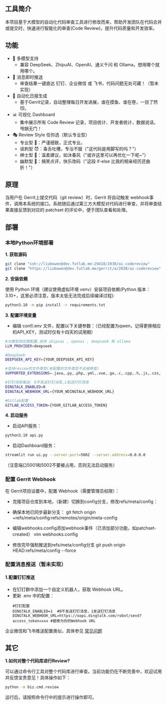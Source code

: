 ## 工具简介

本项目基于大模型的自动化代码审查工具进行修改而来，帮助开发团队在代码合并或提交时，快速进行智能化的审查(Code Review)，提升代码质量和开发效率。

## 功能

- 🚀 多模型支持
  - 兼容 DeepSeek、ZhipuAI、OpenAI、通义千问 和 Ollama，想用哪个就用哪个。
- 📢 消息即时推送
  - 审查结果一键直达 钉钉、企业微信 或 飞书，代码问题无处可藏！（暂未实现）
- 📅 自动化日报生成
  - 基于Gerrit记录，自动整理每日开发进展，谁在摸鱼、谁在卷，一目了然 😼。
- 📊 可视化 Dashboard
  - 集中展示所有 Code Review 记录，项目统计、开发者统计，数据说话，甩锅无门！
- 🎭 Review Style 任你选（默认专业型）
  - 专业型 🤵：严谨细致，正式专业。 
  - 讽刺型 😈：毒舌吐槽，专治不服（"这代码是用脚写的吗？"） 
  - 绅士型 🌸：温柔建议，如沐春风（"或许这里可以再优化一下呢~"） 
  - 幽默型 🤪：搞笑点评，快乐改码（"这段 if-else 比我的相亲经历还曲折！"）

## 原理

当用户在 Gerrit上提交代码（git review）时，Gerrit 将自动触发 webhook事件，调用本系统的接口。系统随后通过第三方大模型对代码进行审查，并将审查结果直接反馈到对应的 patchset 的评论中，便于团队查看和处理。

## 部署

### 本地Python环境部署

**1. 获取源码**

```bash
git clone "ssh://liubowen@dev.futlab.me:29418/2030/ai-codereview"
git clone "https://liubowen@dev.futlab.me/gerrit/a/2030/ai-codereview"
```

**2. 安装依赖**

使用 Python 环境（建议使用虚拟环境 venv）安装项目依赖(Python 版本：3.10+，这里必须注意，版本太低无法完成后续编译过程):

```bash
python3.10 -m pip install -r requirements.txt
```

**3. 配置环境变量**

- 编辑 conf/.env 文件，配置以下关键参数：（已经配置为qwen，记得更换相应的API_KEY，测试时仅有十四天的试用期）

```bash
#大模型供应商配置,支持 zhipuai , openai , deepseek 和 ollama
LLM_PROVIDER=deepseek

#DeepSeek
DEEPSEEK_API_KEY={YOUR_DEEPSEEK_API_KEY}

#支持review的文件类型(未配置的文件类型不会被审查)
SUPPORTED_EXTENSIONS=.java,.py,.php,.yml,.vue,.go,.c,.cpp,.h,.js,.css,.md,.sql

#钉钉消息推送: 0不发送钉钉消息,1发送钉钉消息
DINGTALK_ENABLED=0
DINGTALK_WEBHOOK_URL={YOUR_WDINGTALK_WEBHOOK_URL}

#Gitlab配置
GITLAB_ACCESS_TOKEN={YOUR_GITLAB_ACCESS_TOKEN}
```

**4. 启动服务**

- 启动API服务：

```bash
python3.10 api.py
```

- 启动Dashboard服务：

```bash
streamlit run ui.py --server.port=5002 --server.address=0.0.0.0
```
（注意端口5001和5002不要被占用，否则无法启动服务）

### 配置 Gerrit Webhook

在 Gerrit项目设置中，配置 Webhook（需要管理员权限）：

- 克隆项目仓库到本地，（新建）切换到config分支，修改refs/meta/config：

- 确保本地已同步最新分支：
git fetch origin +refs/meta/config:refs/remotes/origin/meta-config

- 编辑webhooks.config添加webhook事件（已添加部分功能，如patchset-created）
vim webhooks.config

- 修改完毕强制推送到refs/meta/config分支
git push origin HEAD:refs/meta/config --force


### 配置消息推送（暂未实现）

#### 1.配置钉钉推送

- 在钉钉群中添加一个自定义机器人，获取 Webhook URL。
- 更新 .env 中的配置：
  ```
  #钉钉配置
  DINGTALK_ENABLED=1  #0不发送钉钉消息，1发送钉钉消息
  DINGTALK_WEBHOOK_URL=https://oapi.dingtalk.com/robot/send?access_token=xxx #替换为你的Webhook URL
  ```

企业微信和飞书推送配置类似，具体参见 [常见问题](doc/faq.md)

## 其它

**1.如何对整个代码库进行Review?**

可以通过命令行工具对整个代码库进行审查。当前功能仍在不断完善中，欢迎试用并反馈宝贵意见！具体操作如下：

```bash
python -m biz.cmd.review
```

运行后，请按照命令行中的提示进行操作即可。
